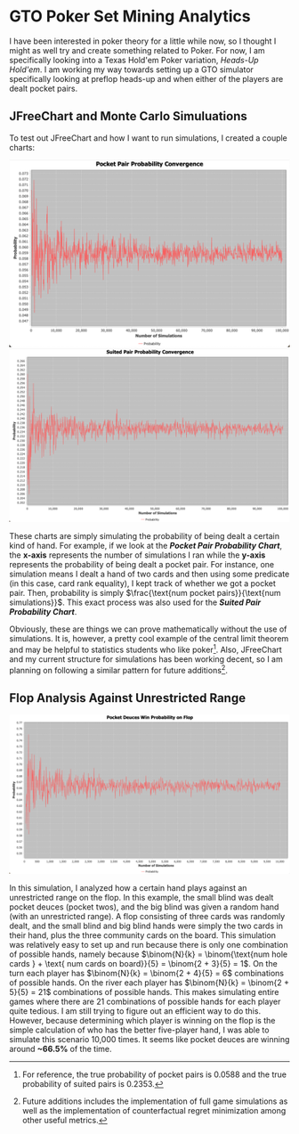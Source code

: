 # GTO Poker Set Mining Analytics

I have been interested in poker theory for a little while now, so I thought I might as well try and create something related to Poker. For now, I am specifically looking into
a Texas Hold'em Poker variation, *Heads-Up Hold'em*. I am working my way towards setting up a GTO simulator specifically looking at preflop heads-up and when either of the players are dealt pocket pairs.

## JFreeChart and Monte Carlo Simuluations

To test out JFreeChart and how I want to run simulations, I created a couple charts:

![Pocket Pair Probability Chart](src/main/resources/pktpairprob.png)
![Suited Pair Probability Chart](src/main/resources/suitpairprob.png)

These charts are simply simulating the probability of being dealt a certain kind of hand. For example, if we look at the ***Pocket Pair Probability Chart***, 
the **x-axis** represents the number of simulations I ran while the **y-axis** represents the probability of being dealt a pocket pair. For instance, 
one simulation means I dealt a hand of two cards and then using some predicate (in this case, card rank equality), I kept track of whether we got a pocket pair. 
Then, probability is simply $\frac{\text{num pocket pairs}}{\text{num simulations}}$. This exact process was also used for the ***Suited Pair Probability Chart***.

Obviously, these are things we can prove mathematically without the use of simulations. It is, however, a pretty cool example of the central limit theorem and may be
helpful to statistics students who like poker[^1]. Also, JFreeChart and my current structure for simulations has been working decent, so I am planning on following a similar
pattern for future additions[^2].

## Flop Analysis Against Unrestricted Range

![Deuces Winning Flop Probability Chart](src/main/resources/deucesflopprob.png)

In this simulation, I analyzed how a certain hand plays against an unrestricted range on the flop. In this example, the small blind was dealt pocket deuces (pocket twos), and the big blind was given a random hand (with an unrestricted range).  A flop consisting of three cards was randomly dealt, and the small blind and big blind hands were simply the two cards in their hand, plus the three community cards on the board. This simulation was relatively easy to set up and run because there is only one combination of possible hands, namely because $\binom{N}{k} = \binom{\text{num hole cards } + \text{ num cards on board}}{5} = \binom{2 + 3}{5} = 1$. On the turn each player has $\binom{N}{k} = \binom{2 + 4}{5} = 6$ combinations of possible hands. On the river each player has $\binom{N}{k} = \binom{2 + 5}{5} = 21$ combinations of possible hands. This makes simulating entire games where there are 21 combinations of possible hands for each player quite tedious. I am still trying to figure out an efficient way to do this. However, because determining which player is winning on the flop is the simple calculation of who has the better five-player hand, I was able to simulate this scenario 10,000 times. It seems like pocket deuces are winning around **~66.5%** of the time.

[^1]: For reference, the true probability of pocket pairs is 0.0588 and the true probability of suited pairs is 0.2353.
[^2]: Future additions includes the implementation of full game simulations as well as the implementation of counterfactual regret minimization among other useful metrics.
